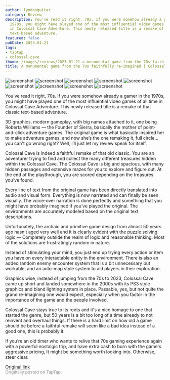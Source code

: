 ```yaml
---
author: lyndonguitar
category: Review
description: You’ve read it right, 70s. If you were somehow already a gamer in the
  1970s, you might have played one of the most influential video games of all time
  in Colossal Cave Adventure. This newly released title is a remake of that classic
  text-based adventure.
featured: false
pubDate: 2023-01-21
tags:
- taptap
- colossal-cave
thumb: /images/reviews/2023-01-21-a-monumental-game-from-the-70s-faithfully-re-imagined--colossal-cave---review-0.avif
title: A monumental game from the 70s faithfully re-imagined | Colossal Cave - Review
---
```


<div class="gallery">
  <img src="/images/reviews/2023-01-21-a-monumental-game-from-the-70s-faithfully-re-imagined--colossal-cave---review-0.avif" alt="screenshot" />
  <img src="/images/reviews/2023-01-21-a-monumental-game-from-the-70s-faithfully-re-imagined--colossal-cave---review-1.avif" alt="screenshot" />
  <img src="/images/reviews/2023-01-21-a-monumental-game-from-the-70s-faithfully-re-imagined--colossal-cave---review-2.avif" alt="screenshot" />
  <img src="/images/reviews/2023-01-21-a-monumental-game-from-the-70s-faithfully-re-imagined--colossal-cave---review-3.avif" alt="screenshot" />
  <img src="/images/reviews/2023-01-21-a-monumental-game-from-the-70s-faithfully-re-imagined--colossal-cave---review-4.avif" alt="screenshot" />
  <img src="/images/reviews/2023-01-21-a-monumental-game-from-the-70s-faithfully-re-imagined--colossal-cave---review-5.avif" alt="screenshot" />
  <img src="/images/reviews/2023-01-21-a-monumental-game-from-the-70s-faithfully-re-imagined--colossal-cave---review-6.avif" alt="screenshot" />
  <img src="/images/reviews/2023-01-21-a-monumental-game-from-the-70s-faithfully-re-imagined--colossal-cave---review-7.avif" alt="screenshot" />
  <img src="/images/reviews/2023-01-21-a-monumental-game-from-the-70s-faithfully-re-imagined--colossal-cave---review-8.avif" alt="screenshot" />
</div>

You’ve read it right, 70s. If you were somehow already a gamer in the 1970s, you might have played one of the most influential video games of all time in Colossal Cave Adventure. This newly released title is a remake of that classic text-based adventure.

3D graphics, modern gameplay, with big names attached to it, one being Roberta Williams — the Founder of Sierra, basically the mother of point-and-click adventure games. The original game is what basically inspired her to make adventure games, and now she’s the one remaking it, full circle… you can't go wrong right? Well, I’ll just let my review speak for itself.

Colossal Cave is indeed a faithful remake of that old classic. You are an adventurer trying to find and collect the many different treasures hidden within the Colossal Cave. The Colossal Cave is big and spacious, with many hidden passages and extensive mazes for you to explore and figure out. At the end of the playthrough, you are scored depending on the treasures you’ve found.

Every line of text from the original game has been directly translated into audio and visual form. Everything is now narrated and can finally be seen visually. The voice-over narration is done perfectly and something that you might have probably imagined if you’ve played the original. The environments are accurately modeled based on the original text descriptions.

Unfortunately, the archaic and primitive game design from almost 50 years ago hasn’t aged very well and it is clearly evident with the puzzle solving logic — Completely outside the realm of logic and reasonable thinking. Most of the solutions are frustratingly random in nature.

Instead of stimulating your mind, you just end up trying every action or item you have on every interactable entity in the environment. There is also an added random enemy encounter system that is a bit unnecessary but workable, and an auto-map style system to aid players in their exploration.

Graphics wise, instead of jumping from the 70s to 2023, Colossal Cave came up short and landed somewhere in the 2000s with its PS3 style graphics and bland lighting system in place. Passable, yes, but not quite the grand re-imagining one would expect, especially when you factor in the importance of the game and the people involved.

Colossal Cave stays true to its roots and it's a nice homage to one that started the genre, but 50 years is a bit too long of a time already to not reinvent and overhaul things. If there is a hard limit on how old a game should be before a faithful remake will seem like a bad idea instead of a good one, this is probably it.

If you’re an old timer who wants to relive that 70s gaming experience again with a powerful nostalgic trip, and have extra cash to burn with the game's aggressive pricing, It might be something worth looking into. Otherwise, steer clear.

[Original link](https://www.taptap.io/post/4288482)<br><span style="font-size: 0.95em; color: #888;">Originally posted on TapTap.</span>